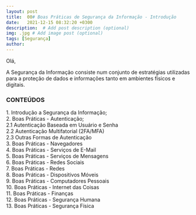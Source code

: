 ```yaml
---
layout: post
title:  00# Boas Práticas de Segurança da Informação - Introdução
date:   2021-12-15 08:32:20 +0300
description:  # Add post description (optional)
img: .jpg # Add image post (optional)
tags: [Segurança]
author:
---
```

<p>Olá,<br>

A Segurança da Informação consiste num conjunto de estratégias utilizadas para a proteção de dados e informações tanto em ambientes físicos e digitais. 

<p><b><h3>CONTEÚDOS</h3></b></p>
1. Introdução a Segurança da Informação;<br>
2. Boas Práticas - Autenticação;<br>
2.1 Autenticação Baseada em Usuário e Senha<br>
2.2 Autenticação Multifatorial (2FA/MFA)<br>
2.3 Outras Formas de Autenticação<br>
3. Boas Práticas - Navegadores<br>
4. Boas Práticas - Serviços de E-Mail<br>
5. Boas Práticas - Serviços de Mensagens<br>
6. Boas Práticas - Redes Sociais<br>
7. Boas Práticas - Redes<br>
8. Boas Práticas - Dispositivos Móveis<br>
9. Boas Práticas - Computadores Pessoais<br>
10. Boas Práticas - Internet das Coisas<br>
11. Boas Práticas - Finanças<br>
12. Boas Práticas - Segurança Humana<br>
13. Boas Práticas - Segurança Física<br>
 
